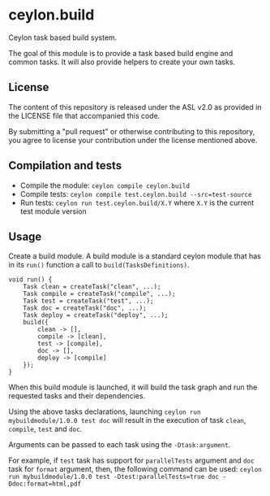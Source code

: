 ceylon.build
============

Ceylon task based build system.

The goal of this module is to provide a task based build engine and common tasks.
It will also provide helpers to create your own tasks.

License
-------

The content of this repository is released under the ASL v2.0
as provided in the LICENSE file that accompanied this code.

By submitting a "pull request" or otherwise contributing to this repository, you
agree to license your contribution under the license mentioned above.

Compilation and tests
----------------------

* Compile the module: `ceylon compile ceylon.build`
* Compile tests: `ceylon compile test.ceylon.build --src=test-source`
* Run tests: `ceylon run test.ceylon.build/X.Y` where `X.Y` is the current test module version

Usage
-----

Create a build module.
A build module is a standard ceylon module that has in its `run()` function a call to `build(TasksDefinitions)`.

```ceylon
void run() {
    Task clean = createTask("clean", ...);
    Task compile = createTask("compile", ...);
    Task test = createTask("test", ...);
    Task doc = createTask("doc", ...);
    Task deploy = createTask("deploy", ...);
    build({
        clean -> [],
        compile -> [clean],
        test -> [compile],
        doc -> [],
        deploy -> [compile]
    });
}
```

When this build module is launched, it will build the task graph and run the requested tasks and their dependencies.

Using the above tasks declarations, launching `ceylon run mybuildmodule/1.0.0 test doc` will result in the execution of task `clean`, `compile`, `test` and `doc`.

Arguments can be passed to each task using the `-Dtask:argument`.

For example, if `test` task has support for `parallelTests` argument and `doc` task for `format` argument, then, the following command can be used:
`ceylon run mybuildmodule/1.0.0 test -Dtest:parallelTests=true doc -Ddoc:format=html,pdf`
